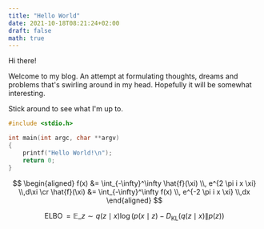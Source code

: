 ```yaml
---
title: "Hello World"
date: 2021-10-18T08:21:24+02:00
draft: false
math: true
---
```


Hi there! 

Welcome to my blog. An attempt at formulating thoughts, dreams and problems that's swirling around in my head. Hopefully it will be somewhat interesting.

Stick around to see what I'm up to.

```c
#include <stdio.h>

int main(int argc, char **argv)
{
	printf("Hello World!\n");
	return 0;	
}
```

$$
\begin{aligned}
f(x) &= \int_{-\infty}^\infty \hat{f}(\xi) \\, e^{2 \pi i x \xi} \\,d\xi \cr
\hat{f}(\xi) &= \int_{-\infty}^\infty f(x) \\, e^{-2 \pi i x \xi} \\,dx
\end{aligned}
$$

$$
\operatorname{ELBO}=\mathbb{E}\_{z \sim q(z \mid x)} \log \left(p(x \mid z)-D_{\mathrm{KL}}(q(z \mid x) \| p(z))\right.
$$

